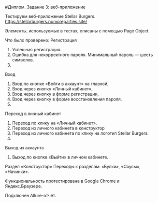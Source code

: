 #Диплом. Задание 3: веб-приложение

Тестируем веб-приложение Stellar Burgers.
https://stellarburgers.nomoreparties.site/

Элементы, используемые в тестах, описаны с помощью Page Object.

Что было проверено:
Регистрация
1. Успешная регистрация.
2. Ошибка для некорректного пароля. Минимальный пароль — шесть символов.
3. 
Вход
1. Вход по кнопке «Войти в аккаунт» на главной,
2. Вход через кнопку «Личный кабинет»,
3. Вход через кнопку в форме регистрации,
4. Вход через кнопку в форме восстановления пароля.
5. 
Переход в личный кабинет
1. Переход по клику на «Личный кабинет».
2. Переход из личного кабинета в конструктор
3. Переход из личного кабинета по клику на логотип Stellar Burgers.
4. 
Выход из аккаунта
1. Выход по кнопке «Выйти» в личном кабинете.

Раздел «Конструктор»
Переходы к разделам: «Булки», «Соусы», «Начинки».

Функциональность протестирована в Google Chrome и Яндекс.Браузере.

Подключен Allure-отчёт.


